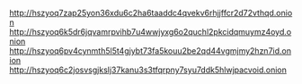 http://hszyoq7zap25yon36xdu6c2ha6taaddc4qvekv6rhjjffcr2d72vthqd.onion
http://hszyoq6k5dr6jqvamrpvihb7u4wwjyxg6o2quchl2pkcidqmuymz4oyd.onion
http://hszyoq6pv4cynmth5l5t4gjybt73fa5kouu2be2qd44vgmjmy2hzn7id.onion
http://hszyoq6c2josvsgjkslj37kanu3s3tfqrpny7syu7ddk5hlwjpacvoid.onion